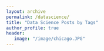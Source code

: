 ```yaml
---
layout: archive
permalink: /datascience/
title: "Data Science Posts by Tags"
author_profile: true
header:
   image: "/image/chicago.JPG"
---
```

